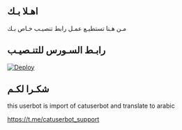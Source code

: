 ## اهـلا بـك
مـن هـنا تستطيـع عمـل رابط تنصيـب خـاص بـك

## رابـط السـورس للتنـصيـب

[![Deploy](https://www.herokucdn.com/deploy/button.svg)](https://heroku.com/deploy?template=https://github.com/gncobra6/jmthon)

## شكـرا لكـم 


this userbot is import of catuserbot and translate to arabic

https://t.me/catuserbot_support

